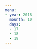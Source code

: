 ```yaml
---
menu:
- year: 2018
  mounth: 10
  days:
  - 17
  - 18
  - 19
---
```


<daily-menu v-bind="$page.frontmatter"/>